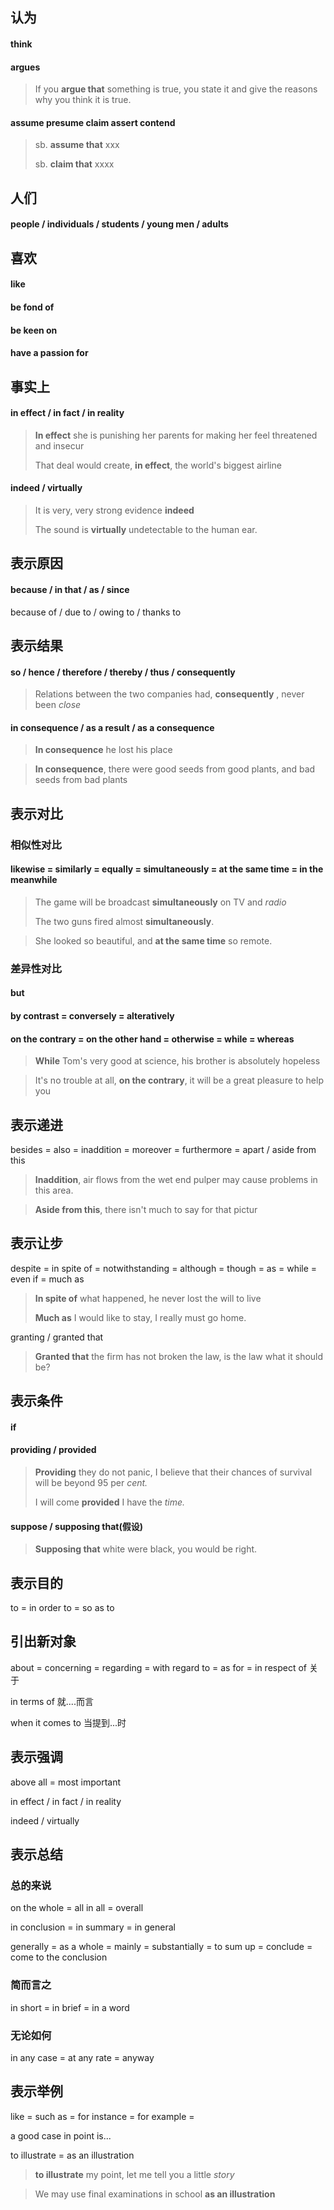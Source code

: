 ## 认为

#### think  

#### argues 

> If you **argue that** something is true, you state it and give the reasons why you think it is true.

#### assume presume claim assert contend

> sb. **assume that** xxx
>
> sb. **claim that** xxxx



## 人们

#### people / individuals / students / young men / adults



## 喜欢

#### like 

#### be fond of

#### be keen on 

#### have a passion for



## 事实上

#### in effect / in fact / in reality

> **In effect** she is punishing her parents for making her feel threatened and insecur
>
> That deal would create, **in effect**, the world's biggest airline

#### indeed / virtually

> It is very, very strong evidence **indeed**
>
> The sound is **virtually** undetectable to the human ear.



## 表示原因

#### because / in that / as / since

because of / due to / owing to / thanks to 



## 表示结果

#### so / hence / therefore / thereby / thus / consequently 

> Relations between the two companies had, **consequently** , never been *close*

#### in consequence / as a result  / as a consequence

> **In consequence** he lost his place

> **In consequence**, there were good seeds from good plants, and bad seeds from bad plants



## 表示对比

### 相似性对比

#### likewise = similarly = equally = **simultaneously** = at the same time = in the meanwhile

> The game will be broadcast  **simultaneously** on TV and *radio*
>
> The two guns fired almost **simultaneously**.

> She looked so beautiful, and **at the same time** so remote.

### 差异性对比

#### but

#### by contrast = conversely = alteratively 

#### on the contrary = on the other hand = otherwise = while = whereas

> **While** Tom's very good at science, his brother is absolutely hopeless

> It's no trouble at all, **on the contrary**, it will be a great pleasure to help you



## 表示递进

besides = also = inaddition =  moreover =  furthermore =  apart / aside from this

> **Inaddition**, air flows from the wet end pulper may cause problems in this area.

> **Aside from this**, there isn't much to say for that pictur



## 表示让步

despite = in spite of = notwithstanding = although = though = as = while  = even if = much as

> **In spite of** what happened, he never lost the will to live
>
> **Much as** I would like to stay, I really must go home. 

granting /  granted that

> **Granted that** the firm has not broken the law, is the law what it should be?



## 表示条件

#### if

#### providing / provided

> **Providing** they do not panic, I believe that their chances of survival will be beyond 95 per *cent.*
>
> I will come **provided** I have the *time.*

#### suppose / supposing that(假设)

> **Supposing that** white were black, you would be right.



## 表示目的

to = in order to = so as to



## 引出新对象

about = concerning =  regarding = with regard to = as for = in respect of  关于

in terms of 就....而言

when it comes to  当提到...时



## 表示强调

above all = most important

in effect / in fact / in reality

indeed / virtually



## 表示总结

### 总的来说

on the whole = all in all = overall 

in conclusion = in summary = in general 

generally  = as a whole  =  mainly = substantially =  to sum up = conclude = come to the conclusion 

### 简而言之

in short = in brief = in a word

### 无论如何

in any case = at any rate = anyway



## 表示举例

like = such as = for instance = for example = 

a good case in point is... 

to illustrate = as an illustration

> **to illustrate** my point, let me tell you a little *story*

> We may use final examinations in school **as an illustration**







